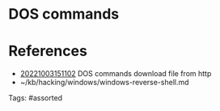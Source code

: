 # DOS commands

# References
- [20221003151102](/zet/20221003151102/README.md) DOS commands download file from http
- ~/kb/hacking/windows/windows-reverse-shell.md

Tags:
    #assorted
